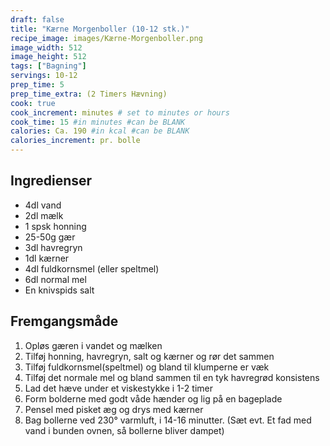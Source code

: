 ```yaml
---
draft: false
title: "Kærne Morgenboller (10-12 stk.)"
recipe_image: images/Kærne-Morgenboller.png
image_width: 512
image_height: 512
tags: ["Bagning"]
servings: 10-12
prep_time: 5
prep_time_extra: (2 Timers Hævning) 
cook: true 
cook_increment: minutes # set to minutes or hours
cook_time: 15 #in minutes #can be BLANK
calories: Ca. 190 #in kcal #can be BLANK
calories_increment: pr. bolle
---
```


## Ingredienser

- 4dl vand
- 2dl mælk
- 1 spsk honning
- 25-50g gær
- 3dl havregryn
- 1dl kærner
- 4dl fuldkornsmel (eller speltmel)
- 6dl normal mel
- En knivspids salt

## Fremgangsmåde

1. Opløs gæren i vandet og mælken
2. Tilføj honning, havregryn, salt og kærner og rør det sammen
3. Tilføj fuldkornsmel(speltmel) og bland til klumperne er væk 
4. Tilføj det normale mel og bland sammen til en tyk havregrød konsistens
5. Lad det hæve under et viskestykke i 1-2 timer
6. Form bolderne med godt våde hænder og lig på en bageplade
7. Pensel med pisket æg og drys med kærner
8. Bag bollerne ved 230° varmluft, i 14-16 minutter. (Sæt evt. Et fad med vand i bunden ovnen, så bollerne bliver dampet)
